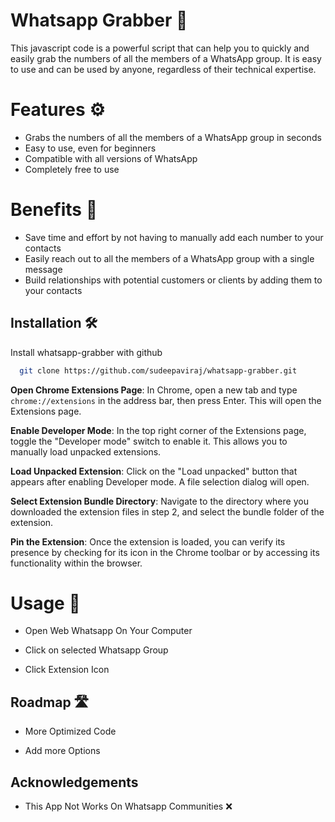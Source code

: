 
# Whatsapp Grabber 💉

This javascript code is a powerful script that can help you to quickly and easily grab the numbers of all the members of a WhatsApp group. It is easy to use and can be used by anyone, regardless of their technical expertise.

# Features ⚙

- Grabs the numbers of all the members of a WhatsApp group in seconds
- Easy to use, even for beginners
- Compatible with all versions of WhatsApp
- Completely free to use

# Benefits 🦢

- Save time and effort by not having to manually add each number to your contacts
- Easily reach out to all the members of a WhatsApp group with a single message
- Build relationships with potential customers or clients by adding them to your contacts


## Installation 🛠

Install whatsapp-grabber with github

```bash
  git clone https://github.com/sudeepaviraj/whatsapp-grabber.git
```

**Open Chrome Extensions Page**: In Chrome, open a new tab and type `chrome://extensions` in the address bar, then press Enter. This will open the Extensions page.

**Enable Developer Mode**: In the top right corner of the Extensions page, toggle the "Developer mode" switch to enable it. This allows you to manually load unpacked extensions.

**Load Unpacked Extension**: Click on the "Load unpacked" button that appears after enabling Developer mode. A file selection dialog will open.

**Select Extension Bundle Directory**: Navigate to the directory where you downloaded the extension files in step 2, and select the bundle folder of the extension.

**Pin the Extension**: Once the extension is loaded, you can verify its presence by checking for its icon in the Chrome toolbar or by accessing its functionality within the browser.

# Usage 👀

- Open Web Whatsapp On Your Computer

- Click on selected Whatsapp Group

- Click Extension Icon


## Roadmap 🛣

- More Optimized Code

- Add more Options



## Acknowledgements

 - This App Not Works On Whatsapp Communities ❌

